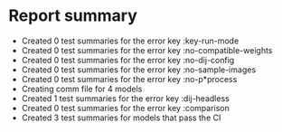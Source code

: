 # Report summary
- Created   0 test summaries for the error key :key-run-mode
- Created   0 test summaries for the error key :no-compatible-weights
- Created   0 test summaries for the error key :no-dij-config
- Created   0 test summaries for the error key :no-sample-images
- Created   0 test summaries for the error key :no-p*process
- Creating comm file for 4 models
- Created   1 test summaries for the error key :dij-headless
- Created   0 test summaries for the error key :comparison
- Created   3 test summaries for models that pass the CI

